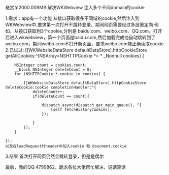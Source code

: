 悬赏￥2000.00RMB 解决WKWebview 注入多个不同domain的cookie

1.需求：app有一个功能 从接口获取很多不同域的cookie,然后注入到WKWebview中,要求第一次打开不跳转登录。期间网页需要经过多层重定向
例如，从接口获取到3个cookie,分别是 baidu.com、weibo.com、QQ.com。打开后进入wkwebview，第一个页面是baidu.com,然后加载完成他自动跳转到了weibo.com，期间weibo.com不打开新页面，要求weibo.com能正确读取cookie
2.已试过:
[[WKWebsiteDataStore defaultDataStore].httpCookieStore getAllCookies:^(NSArray<NSHTTPCookie *> * _Nonnull cookies) {

        NSInteger count = cookies.count;
        __block NSInteger deleteCount = 0;
        for (NSHTTPCookie * cookie in cookies) {

            [[WKWebsiteDataStore defaultDataStore].httpCookieStore deleteCookie:cookie completionHandler:^{
                deleteCount++;
                if(deleteCount == count){

                    dispatch_async(dispatch_get_main_queue(), ^{
                        [self fetchHistoryCookies];
                    });

                }
            }];
        }

    }];
    以及在loadRequest时header中加入cookie 和 doucment.cookie 
   3.结果 首次打开网页仍然会跳转登录，但是是偶尔
   
   最后，我的QQ:4799862，跪求各位大佬帮忙解决，说话算话

